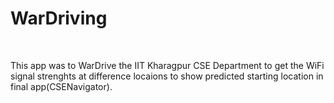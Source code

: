 <h1> WarDriving</h1> <br/>

This app was to WarDrive the IIT Kharagpur CSE Department to get the WiFi signal strenghts at difference locaions to show predicted starting location in final app(CSENavigator). <br/>
